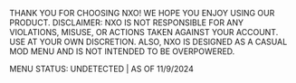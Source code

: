 THANK YOU FOR CHOOSING NXO! WE HOPE YOU ENJOY USING OUR PRODUCT. DISCLAIMER: NXO IS NOT RESPONSIBLE FOR ANY VIOLATIONS, MISUSE, OR ACTIONS TAKEN AGAINST YOUR ACCOUNT. USE AT YOUR OWN DISCRETION. ALSO, NXO IS DESIGNED AS A CASUAL MOD MENU AND IS NOT INTENDED TO BE OVERPOWERED.

MENU STATUS: UNDETECTED | AS OF 11/9/2024
